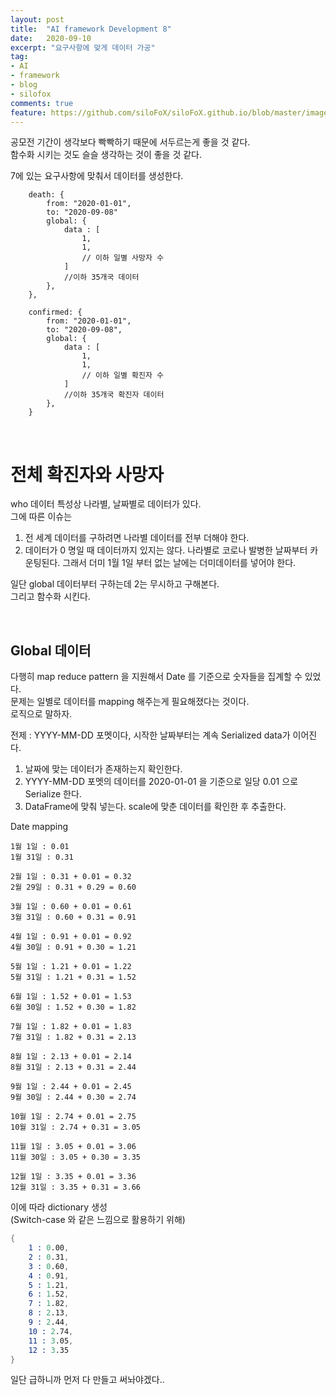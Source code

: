 ```yaml
---
layout: post
title:  "AI framework Development 8"
date:   2020-09-10
excerpt: "요구사항에 맞게 데이터 가공"
tag:
- AI
- framework
- blog
- silofox
comments: true
feature: https://github.com/siloFoX/siloFoX.github.io/blob/master/images/help/help.jpg?raw=true
---
```


공모전 기간이 생각보다 빡빡하기 때문에 서두르는게 좋을 것 같다.<br>
함수화 시키는 것도 슬슬 생각하는 것이 좋을 것 같다.

7에 있는 요구사항에 맞춰서 데이터를 생성한다.

```
    death: {
        from: "2020-01-01",
        to: "2020-09-08"
		global: {
			data : [
				1,
				1,
				// 이하 일별 사망자 수
			]
			//이하 35개국 데이터
		},
	},

	confirmed: {
		from: "2020-01-01",
		to: "2020-09-08",
		global: {
			data : [
				1,
				1,
				// 이하 일별 확진자 수
			]
			//이하 35개국 확진자 데이터
		},
	}
```

<br>

# 전체 확진자와 사망자

who 데이터 특성상 나라별, 날짜별로 데이터가 있다.<br>
그에 따른 이슈는

1. 전 세계 데이터를 구하려면 나라별 데이터를 전부 더해야 한다.
2. 데이터가 0 명일 때 데이터까지 있지는 않다. 나라별로 코로나 발병한 날짜부터 카운팅된다. 그래서 더미 1월 1일 부터 없는 날에는 더미데이터를 넣어야 한다.

일단 global 데이터부터 구하는데 2는 무시하고 구해본다.<br>
그리고 함수화 시킨다.

<br>

## Global 데이터

다행히 map reduce pattern 을 지원해서 Date 를 기준으로 숫자들을 집계할 수 있었다.<br>
문제는 일별로 데이터를 mapping 해주는게 필요해졌다는 것이다.<br>
로직으로 말하자.

전제 : YYYY-MM-DD 포멧이다, 시작한 날짜부터는 계속 Serialized data가 이어진다.

1. 날짜에 맞는 데이터가 존재하는지 확인한다.
2. YYYY-MM-DD 포멧의 데이터를 2020-01-01 을 기준으로 일당 0.01 으로 Serialize 한다.
3. DataFrame에 맞춰 넣는다. scale에 맞춘 데이터를 확인한 후 추출한다.

Date mapping
```
1월 1일 : 0.01
1월 31일 : 0.31

2월 1일 : 0.31 + 0.01 = 0.32
2월 29일 : 0.31 + 0.29 = 0.60

3월 1일 : 0.60 + 0.01 = 0.61
3월 31일 : 0.60 + 0.31 = 0.91

4월 1일 : 0.91 + 0.01 = 0.92
4월 30일 : 0.91 + 0.30 = 1.21 

5월 1일 : 1.21 + 0.01 = 1.22
5월 31일 : 1.21 + 0.31 = 1.52

6월 1일 : 1.52 + 0.01 = 1.53
6월 30일 : 1.52 + 0.30 = 1.82

7월 1일 : 1.82 + 0.01 = 1.83
7월 31일 : 1.82 + 0.31 = 2.13

8월 1일 : 2.13 + 0.01 = 2.14
8월 31일 : 2.13 + 0.31 = 2.44

9월 1일 : 2.44 + 0.01 = 2.45
9월 30일 : 2.44 + 0.30 = 2.74

10월 1일 : 2.74 + 0.01 = 2.75
10월 31일 : 2.74 + 0.31 = 3.05

11월 1일 : 3.05 + 0.01 = 3.06
11월 30일 : 3.05 + 0.30 = 3.35

12월 1일 : 3.35 + 0.01 = 3.36
12월 31일 : 3.35 + 0.31 = 3.66
```

이에 따라 dictionary 생성<br>
(Switch-case 와 같은 느낌으로 활용하기 위해)

```s
{
    1 : 0.00,
    2 : 0.31,
    3 : 0.60,
    4 : 0.91,
    5 : 1.21,
    6 : 1.52,
    7 : 1.82,
    8 : 2.13,
    9 : 2.44,
    10 : 2.74,
    11 : 3.05,
    12 : 3.35
}
```

일단 급하니까 먼저 다 만들고 써놔야겠다..